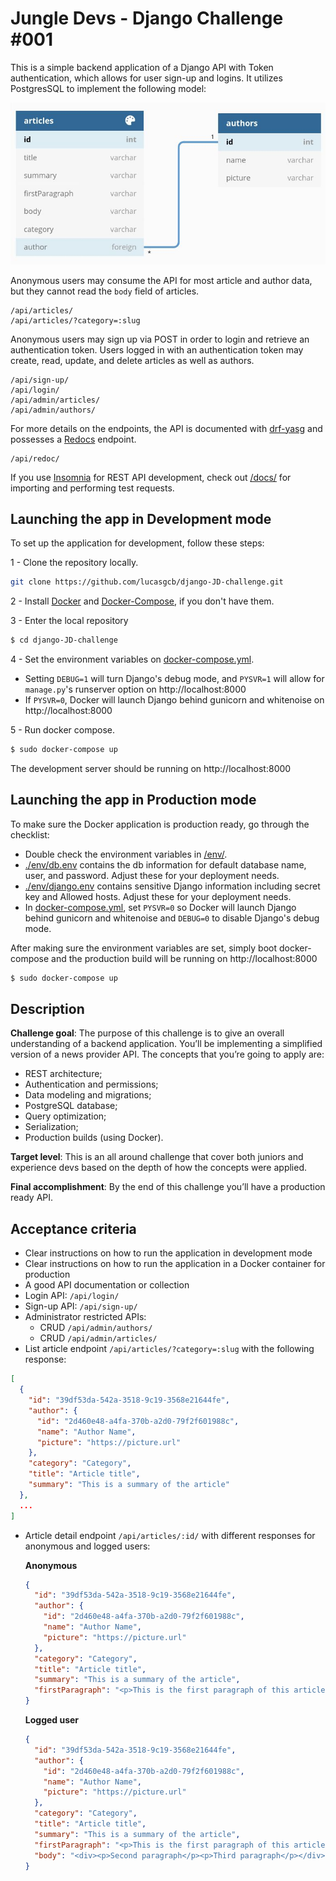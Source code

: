 # Jungle Devs - Django Challenge #001

This is a simple backend application of a Django API with Token authentication, which allows for user sign-up and logins. It utilizes PostgresSQL to implement the following model:

![](./docs/models.jpg)

Anonymous users may consume the API for most article and author data, but they cannot read the `body` field of articles.

```
/api/articles/
/api/articles/?category=:slug
```



Anonymous users may sign up via POST in order to login and retrieve an authentication token. Users logged in with an authentication token may create, read, update, and delete articles as well as authors.

```
/api/sign-up/
/api/login/
/api/admin/articles/
/api/admin/authors/
```

For more details on the endpoints, the API is documented with [drf-yasg](https://github.com/axnsan12/drf-yasg) and possesses a [Redocs](https://github.com/Redocly/redoc) endpoint.

```
/api/redoc/
```

If you use [Insomnia](https://insomnia.rest/download) for REST API development, check out [/docs/](./docs/) for importing and performing test requests.

## Launching the app in Development mode

To set up the application for development, follow these steps: 

1 - Clone the repository locally.
```bash
git clone https://github.com/lucasgcb/django-JD-challenge.git
```

2 - Install [Docker](https://docs.docker.com/get-docker/) and [Docker-Compose](https://docs.docker.com/compose/install/), if you don't have them.

3 - Enter the local repository
```bash
$ cd django-JD-challenge
```

4 - Set the environment variables on [docker-compose.yml](https://github.com/lucasgcb/django-JD-challenge/blob/main/docker-compose.yml#L18-L19). 
- Setting `DEBUG=1` will turn Django's debug mode, and `PYSVR=1` will allow for `manage.py`'s runserver option on http://localhost:8000
-  If `PYSVR=0`, Docker will launch Django behind gunicorn and whitenoise on http://localhost:8000 

5 - Run docker compose.
```bash
$ sudo docker-compose up
```

The development server should be running on http://localhost:8000 


## Launching the app in Production mode

To make sure the Docker application is production ready, go through the checklist:

- Double check the environment variables in [/env/](./env/). 
- [./env/db.env](./env/db.env) contains the db information for default database name, user, and password. Adjust these for your deployment needs.
- [./env/django.env](./env/django.env) contains sensitive Django information including secret key and Allowed hosts. Adjust these for your deployment needs.
- In [docker-compose.yml](https://github.com/lucasgcb/django-JD-challenge/blob/main/docker-compose.yml#L18-L19), set `PYSVR=0` so Docker will launch Django behind gunicorn and whitenoise and `DEBUG=0` to disable Django's debug mode.

After making sure the environment variables are set, simply boot docker-compose and the production build will be running on http://localhost:8000

```bash
$ sudo docker-compose up
```

## Description

**Challenge goal**: The purpose of this challenge is to give an overall understanding of a backend application. You’ll be implementing a simplified version of a news provider API. The concepts that you’re going to apply are:

- REST architecture;
- Authentication and permissions;
- Data modeling and migrations;
- PostgreSQL database;
- Query optimization;
- Serialization;
- Production builds (using Docker).

**Target level**: This is an all around challenge that cover both juniors and experience devs based on the depth of how the concepts were applied.

**Final accomplishment**: By the end of this challenge you’ll have a production ready API.

## Acceptance criteria

- Clear instructions on how to run the application in development mode
- Clear instructions on how to run the application in a Docker container for production
- A good API documentation or collection
- Login API: `/api/login/`
- Sign-up API: `/api/sign-up/`
- Administrator restricted APIs:
  - CRUD `/api/admin/authors/`
  - CRUD `/api/admin/articles/`
- List article endpoint `/api/articles/?category=:slug` with the following response:
```json
[
  {
    "id": "39df53da-542a-3518-9c19-3568e21644fe",
    "author": {
      "id": "2d460e48-a4fa-370b-a2d0-79f2f601988c",
      "name": "Author Name",
      "picture": "https://picture.url"
    },
    "category": "Category",
    "title": "Article title",
    "summary": "This is a summary of the article"
  },
  ...
]
```
- Article detail endpoint `/api/articles/:id/` with different responses for anonymous and logged users:

    **Anonymous**
    ```json
    {
      "id": "39df53da-542a-3518-9c19-3568e21644fe",
      "author": {
        "id": "2d460e48-a4fa-370b-a2d0-79f2f601988c",
        "name": "Author Name",
        "picture": "https://picture.url"
      },
      "category": "Category",
      "title": "Article title",
      "summary": "This is a summary of the article",
      "firstParagraph": "<p>This is the first paragraph of this article</p>"
    }
    ```

    **Logged user**
    ```json
    {
      "id": "39df53da-542a-3518-9c19-3568e21644fe",
      "author": {
        "id": "2d460e48-a4fa-370b-a2d0-79f2f601988c",
        "name": "Author Name",
        "picture": "https://picture.url"
      },
      "category": "Category",
      "title": "Article title",
      "summary": "This is a summary of the article",
      "firstParagraph": "<p>This is the first paragraph of this article</p>",
      "body": "<div><p>Second paragraph</p><p>Third paragraph</p></div>"
    }
    ```
